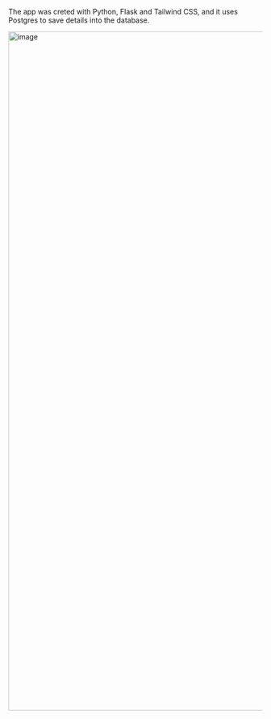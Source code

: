 The app was creted with Python, Flask and Tailwind CSS, and it uses Postgres to save details into the database.


<img width="1348" alt="image" src="https://github.com/user-attachments/assets/5f10ed74-2b30-445b-96f3-c0c0fea24df6">
